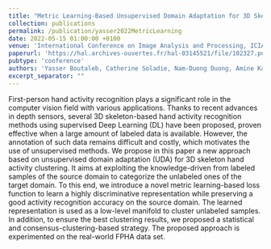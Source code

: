 ```yaml
---
title: "Metric Learning-Based Unsupervised Domain Adaptation for 3D Skeleton Hand Activities Categorization"
collection: publications
permalink: /publication/yasser2022MetricLearning
date: 2022-05-15 01:00:00 +0100
venue: 'International Conference on Image Analysis and Processing, ICIAP'
paperurl: 'https://hal.archives-ouvertes.fr/hal-03145521/file/102327.pdf'
pubtype: 'conference'
authors: 'Yasser Boutaleb, Catherine Soladie, Nam-Duong Duong, Amine Kacete, Jérôme Royan, Renaud Seguier'
excerpt_separator: ""
---
```

First-person hand activity recognition plays a significant role in the computer vision field with various applications. Thanks to recent advances in depth sensors, several 3D skeleton-based hand activity recognition methods using supervised Deep Learning (DL) have been proposed, proven effective when a large amount of labeled data is available. However, the annotation of such data remains difficult and costly, which motivates the use of unsupervised methods. We propose in this paper a new approach based on unsupervised domain adaptation (UDA) for 3D skeleton hand activity clustering. It aims at exploiting the knowledge-driven from labeled samples of the source domain to categorize the unlabeled ones of the target domain. To this end, we introduce a novel metric learning-based loss function to learn a highly discriminative representation while preserving a good activity recognition accuracy on the source domain. The learned representation is used as a low-level manifold to cluster unlabeled samples. In addition, to ensure the best clustering results, we proposed a statistical and consensus-clustering-based strategy. The proposed approach is experimented on the real-world FPHA data set.
